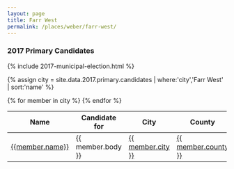 ```yaml
---
layout: page
title: Farr West
permalink: /places/weber/farr-west/
---
```


### 2017 Primary Candidates

{% include 2017-municipal-election.html %}

{% assign city = site.data.2017.primary.candidates | where:'city','Farr West' | sort:'name' %}
<table>
<thead>
  <th>Name</th>
  <th>Candidate for</th>
  <th>City</th>
  <th>County</th>
</thead>
<tbody>
{% for member in city  %}
  <tr>
    <td><a href="../../../people/{{member.id}}">{{member.name}}</a></td>
    <td>{{ member.body }}</td>
    <td><a href="../../../places/{{ member.county | downcase | replace: ' ','-' }}/{{ member.city | downcase | replace: ' ','-' }}">{{ member.city }}</a></td>
    <td><a href="../../../places/{{ member.county | downcase | replace: ' ','-' }}">{{ member.county }}</a></td>
  </tr>
{% endfor %}
</tbody>
</table>
